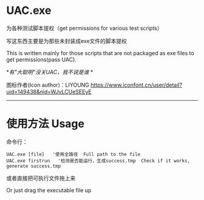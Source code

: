 # UAC.exe
为各种测试脚本提权（get permissions for various test scripts）

写这东西主要是为那些未封装成exe文件的脚本提权

This is written mainly for those scripts that are not packaged as exe files to get permissions(pass UAC).

**有"大聪明"没关UAC，我不说是谁* *

图标作者(Icon author)：LIYOUNG
 https://www.iconfont.cn/user/detail?uid=149438&nid=WJvLCUeSEEyE

---
# 使用方法 Usage

命令行：

    UAC.exe [file]   '使用全路径  Full path to the file
    UAC.exe firstrun   '检测是否能运行，生成success.tmp  Check if it works, generate success.tmp

或者直接把可执行文件拖上来

Or just drag the executable file up

